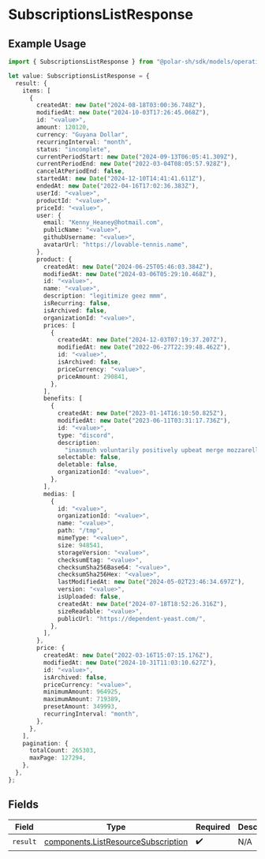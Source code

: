 # SubscriptionsListResponse

## Example Usage

```typescript
import { SubscriptionsListResponse } from "@polar-sh/sdk/models/operations";

let value: SubscriptionsListResponse = {
  result: {
    items: [
      {
        createdAt: new Date("2024-08-18T03:00:36.748Z"),
        modifiedAt: new Date("2024-10-03T17:26:45.068Z"),
        id: "<value>",
        amount: 120120,
        currency: "Guyana Dollar",
        recurringInterval: "month",
        status: "incomplete",
        currentPeriodStart: new Date("2024-09-13T06:05:41.309Z"),
        currentPeriodEnd: new Date("2022-03-04T08:05:57.928Z"),
        cancelAtPeriodEnd: false,
        startedAt: new Date("2024-12-10T14:41:41.611Z"),
        endedAt: new Date("2022-04-16T17:02:36.383Z"),
        userId: "<value>",
        productId: "<value>",
        priceId: "<value>",
        user: {
          email: "Kenny_Heaney@hotmail.com",
          publicName: "<value>",
          githubUsername: "<value>",
          avatarUrl: "https://lovable-tennis.name",
        },
        product: {
          createdAt: new Date("2024-06-25T05:46:03.384Z"),
          modifiedAt: new Date("2024-03-06T05:29:10.468Z"),
          id: "<value>",
          name: "<value>",
          description: "legitimize geez mmm",
          isRecurring: false,
          isArchived: false,
          organizationId: "<value>",
          prices: [
            {
              createdAt: new Date("2024-12-03T07:19:37.207Z"),
              modifiedAt: new Date("2022-06-27T22:39:48.462Z"),
              id: "<value>",
              isArchived: false,
              priceCurrency: "<value>",
              priceAmount: 290841,
            },
          ],
          benefits: [
            {
              createdAt: new Date("2023-01-14T16:10:50.825Z"),
              modifiedAt: new Date("2023-06-11T03:31:17.736Z"),
              id: "<value>",
              type: "discord",
              description:
                "inasmuch voluntarily positively upbeat merge mozzarella alliance airbrush oil",
              selectable: false,
              deletable: false,
              organizationId: "<value>",
            },
          ],
          medias: [
            {
              id: "<value>",
              organizationId: "<value>",
              name: "<value>",
              path: "/tmp",
              mimeType: "<value>",
              size: 948541,
              storageVersion: "<value>",
              checksumEtag: "<value>",
              checksumSha256Base64: "<value>",
              checksumSha256Hex: "<value>",
              lastModifiedAt: new Date("2024-05-02T23:46:34.697Z"),
              version: "<value>",
              isUploaded: false,
              createdAt: new Date("2024-07-18T18:52:26.316Z"),
              sizeReadable: "<value>",
              publicUrl: "https://dependent-yeast.com/",
            },
          ],
        },
        price: {
          createdAt: new Date("2022-03-16T15:07:15.176Z"),
          modifiedAt: new Date("2024-10-31T11:03:10.627Z"),
          id: "<value>",
          isArchived: false,
          priceCurrency: "<value>",
          minimumAmount: 964925,
          maximumAmount: 719389,
          presetAmount: 349993,
          recurringInterval: "month",
        },
      },
    ],
    pagination: {
      totalCount: 265303,
      maxPage: 127294,
    },
  },
};
```

## Fields

| Field                                                                                      | Type                                                                                       | Required                                                                                   | Description                                                                                |
| ------------------------------------------------------------------------------------------ | ------------------------------------------------------------------------------------------ | ------------------------------------------------------------------------------------------ | ------------------------------------------------------------------------------------------ |
| `result`                                                                                   | [components.ListResourceSubscription](../../models/components/listresourcesubscription.md) | :heavy_check_mark:                                                                         | N/A                                                                                        |